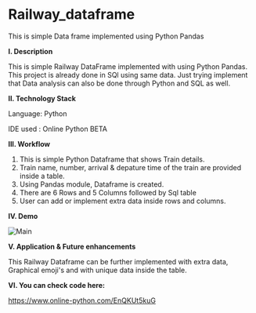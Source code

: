 # Railway_dataframe
This is simple Data frame implemented using Python Pandas 

**I. Description**

This is simple Railway DataFrame implemented with using Python Pandas. This project is already done in SQl using same data.
Just trying implement that Data analysis can also be done through Python and SQL as well.


**II. Technology Stack**

Language: Python

IDE used : Online Python BETA


**III. Workflow**

1. This is simple Python Dataframe that shows Train details.
2. Train name, number, arrival & depature time of the train are provided inside a table.
3. Using Pandas module, Dataframe is created.
4. There are 6 Rows and 5 Columns followed by Sql table
5. User can add or implement extra data inside rows and columns.



**IV. Demo**

![Main](https://user-images.githubusercontent.com/99798157/181230644-cd0e7480-14dc-4676-8ca6-211e3e0e09ac.JPG)



**V. Application & Future enhancements**

This Railway Dataframe can be further implemented with extra data, Graphical emoji's and with unique data inside the table.



**VI. You can check code here:**

https://www.online-python.com/EnQKUt5kuG

